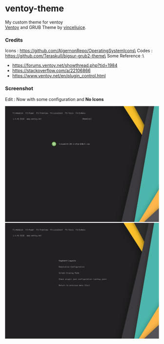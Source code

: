 # ventoy-theme
My custom theme for ventoy\
[Ventoy](https://www.ventoy.net/en/index.html) and GRUB Theme by [vinceliuice](https://github.com/vinceliuice/grub2-themes).

### Credits
Icons : https://github.com/AlgernonRepo/OperatingSystemIcons\
Codes : https://github.com/Teraskull/bigsur-grub2-theme\
Some Reference :\
- https://forums.ventoy.net/showthread.php?tid=1984
- https://stackoverflow.com/a/22106866
- https://www.ventoy.net/en/plugin_control.html
    
### Screenshot

Edit : Now with some configuration and **No Icons**

![1](VirtualBox_Ventoy_20_06_2021_09_01_36.png)
![2](VirtualBox_Ventoy_20_06_2021_09_02_10.png)
